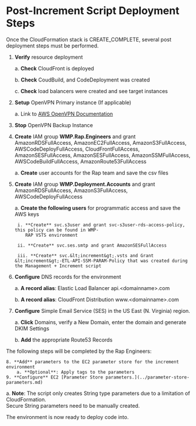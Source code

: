 # Post-Increment Script Deployment Steps

Once the CloudFormation stack is CREATE\_COMPLETE, several post deployment steps must be performed. 

1. **Verify** resource deployment 

   a. **Check** CloudFront is deployed 

   b. **Check** CoudBuild, and CodeDeployment was created 

   c. **Check** load balancers were created and see target instances 

2. **Setup** OpenVPN Primary instance \(If applicable\) 

   a. Link to [AWS OpenVPN Documentation ](https://openvpn.net/vpn-server-resources/amazon-web-services-ec2-tiered-appliance-quick-start-guide/)

3. **Stop** OpenVPN Backup Instance 
4. **Create** IAM group **WMP.Rap.Engineers** and grant AmazonRDSFullAccess, AmazonEC2FullAccess, AmazonS3FullAccess, AWSCodeDeployFullAccess, CloudFrontFullAccess, AmazonSESFullAccess, AmazonSESFullAccess, AmazonSSMFullAccess, AWSCodeBuildFullAccess, AmazonRoute53FullAccess 

   a. **Create** user accounts for the Rap team and save the csv files 

5. **Create** IAM group **WMP.Deployment.Accounts** and grant AmazonRDSFullAccess, AmazonS3FullAccess, AWSCodeDeployFullAccess 

   a. **Create the following users** for programmatic access and save the AWS keys 

        i. **Create** svc.s3user and grant svc-s3user-rds-access-policy, this policy can be found in WMP-      
           RAP VSTS environment 

        ii. **Create** svc.ses.smtp and grant AmazonSESFullAccess

        iii. **Create** svc.&lt;increment&gt;.vsts and Grant &lt;increment&gt;-ETL-API-SSM-PARAM-Policy that was created during the Management + Increment script 

6. **Configure** DNS records for the environment 

   a. **A record alias**: Elastic Load Balancer api.&lt;domainname&gt;.com 

   b. **A record alias**: CloudFront Distribution www.&lt;domainname&gt;.com 

7. **Configure** Simple Email Service \(SES\) in the US East \(N. Virginia\) region. 

   a. **Click** Domains, verify a New Domain, enter the domain and generate DKIM Settings 

   b. **Add** the appropriate Route53 Records 

The following steps will be completed by the Rap Engineers: 

    8. **Add** parameters to the EC2 parameter store for the increment environment   
        a. **Optional**: Apply tags to the parameters   
    9. **Configure** EC2 [Parameter Store parameters.](../parameter-store-parameters.md)  
  a. **Note**: The script only creates String type parameters due to a limitation of CloudFormation.   
      Secure String parameters need to be manually created. 

The environment is now ready to deploy code into.

